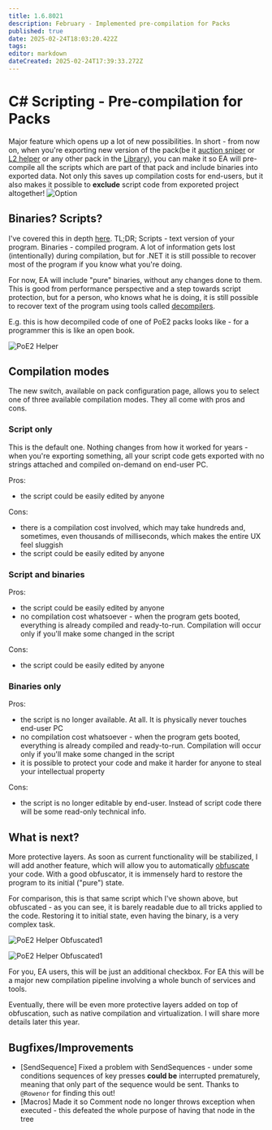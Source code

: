 ```yaml
---
title: 1.6.8021
description: February - Implemented pre-compilation for Packs
published: true
date: 2025-02-24T18:03:20.422Z
tags: 
editor: markdown
dateCreated: 2025-02-24T17:39:33.272Z
---
```


# C# Scripting - Pre-compilation for Packs
Major feature which opens up a lot of new possibilities. In short - from now on, when you're exporting new version of the pack(be it [auction sniper](https://eyeauras.net/share/S202501090436317xjW3IVh0e4L) or [L2 helper](https://eyeauras.net/share/S202403150219539BfeOJ0eRl1q) or any other pack in the [Library](https://eyeauras.net/library)), you can make it so EA will pre-compile all the scripts which are part of that pack and include binaries into exported data. 
Not only this saves up compilation costs for end-users, but it also makes it possible to **exclude** script code from exporeted project altogether!
![Option](https://s3.eyeauras.net/media/2025/02/NVIDIA_Overlay_IDJSNkQQcVniQwc7.png)

## Binaries? Scripts?
I've covered this in depth [here](https://wiki.eyeauras.net/en/changelogs/7994). 
TL;DR; Scripts - text version of your program. Binaries - compiled program. A lot of information gets lost (intentionally) during compilation, but for .NET it is still possible to recover most of the program if you know what you're doing.

For now, EA will include "pure" binaries, without any changes done to them. This is good from performance perspective and a step towards script protection, but for a person, who knows what he is doing, it is still possible to recover text of the program using tools called [decompilers](https://en.wikipedia.org/wiki/Decompiler).

E.g. this is how decompiled code of one of PoE2 packs looks like - for a programmer this is like an open book.

![PoE2 Helper](https://s3.eyeauras.net/media/2025/02/NVIDIA_Overlay_xuCbkBXtEmVLzrCR.png)

## Compilation modes
The new switch, available on pack configuration page, allows you to select one of three available compilation modes. They all come with pros and cons.

### Script only
This is the default one. Nothing changes from how it worked for years - when you're exporting something, all your script code gets exported with no strings attached and compiled on-demand on end-user PC. 

Pros: 
- the script could be easily edited by anyone

Cons: 
- there is a compilation cost involved, which may take hundreds and, sometimes, even thousands of milliseconds, which makes the entire UX feel sluggish
- the script could be easily edited by anyone

### Script and binaries

Pros: 
- the script could be easily edited by anyone
- no compilation cost whatsoever - when the program gets booted, everything is already compiled and ready-to-run. Compilation will occur only if you'll make some changed in the script

Cons: 
- the script could be easily edited by anyone

### Binaries only

Pros: 
- the script is no longer available. At all. It is physically never touches end-user PC
- no compilation cost whatsoever - when the program gets booted, everything is already compiled and ready-to-run. Compilation will occur only if you'll make some changed in the script
- it is possible to protect your code and make it harder for anyone to steal your intellectual property

Cons: 
- the script is no longer editable by end-user. Instead of script code there will be some read-only technical info.


## What is next? 
More protective layers. 
As soon as current functionality will be stabilized, I will add another feature, which will allow you to automatically [obfuscate](https://en.wikipedia.org/wiki/Obfuscation) your code. With a good obfuscator, it is immensely hard to restore the program to its initial ("pure") state. 

For comparison, this is that same script which I've shown above, but obfuscated - as you can see, it is barely readable due to all tricks applied to the code. Restoring it to initial state, even having the binary, is a very complex task. 

![PoE2 Helper Obfuscated1](https://s3.eyeauras.net/media/2025/02/NVIDIA_Overlay_zRAPfFCjiQAJiBaw.png)

![PoE2 Helper Obfuscated1](https://s3.eyeauras.net/media/2025/02/NVIDIA_Overlay_Mo6fcrEoeddiyOf9.png)

For you, EA users, this will be just an additional checkbox. For EA this will be a major new compilation pipeline involving a whole bunch of services and tools. 

Eventually, there will be even more protective layers added on top of obfuscation, such as native compilation and virtualization. I will share more details later this year.


## Bugfixes/Improvements
- [SendSequence] Fixed a problem with SendSequences - under some conditions sequences of key presses **could be** interrupted prematurely, meaning that only part of the sequence would be sent. Thanks to `@Rowenor` for finding this out!
- [Macros] Made it so Comment node no longer throws exception when executed - this defeated the whole purpose of having that node in the tree
